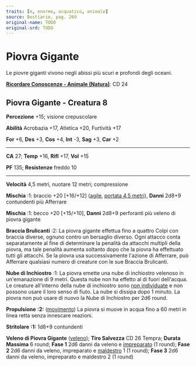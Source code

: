 ```yaml
---
traits: [n, enorme, acquatico, animale]
source: Bestiario, pag. 269
original-name: TODO
original-srd: TODO
---
```


# Piovra Gigante

Le piovre giganti vivono negli abissi più scuri e profondi degli oceani.

**[Ricordare Conoscenze - Animale (Natura)](/azioni/abilita/ricordare-conoscenze)**:
CD 24

## Piovra Gigante - Creatura 8

**Percezione** +15; visione crepuscolare

**Abilità** Acrobazia +17, Atletica +20, Furtività +17

**For** +6, **Des** +3, **Cos** +4, **Int** -3, **Sag** +3, **Car** +2

---

**CA** 27; **Temp** +16, **Rifl** +17, **Vol** +15

**PF** 135; **Resistenze** freddo 10

---

**Velocità** 4,5 metri, nuotare 12 metri; compressione

**Mischia** :1: braccio +20 \[+16/+12] ([agile](/tratti/agile),
[portata 4,5 metri](/tratti/portata)), **Danni** 2d8+9 contundenti più Afferrare

**Mischia** :1: becco +20 \[+15/+10], **Danni** 2d8+9 perforanti più veleno di
piovra gigante

**Braccia Brulicanti** :2: La piovra gigante effettua fino a quattro Colpi con
braccia diverse, ognuno contro un bersaglio diverso. Ogni attacco conta
separatamente al fine di determinare la penalità da attacchi multipli della
piovra, ma tale penalità aumenta soltanto dopo che la piovra ha effettuato tutti
gli attacchi. Se la piovra usa successivamente l'azione di Afferrare, può
Afferrare qualsiasi numero di creature con le sue Braccia Brulicanti.

**Nube di Inchiostro** :1: La piovra emette una nube di inchiostro velenoso in
un'emanazione di 9 metri. Questa nube non ha effetto al di fuori dell'acqua. Le
creature all'interno della nube di inchiostro sono
[non individuate](/condizioni/non-individuato) e non possono usare il loro senso
di fiuto. La nube si dissipa dopo 1 minuto. La piovra non può usare di nuovo la
Nube di Inchiostro per 2d6 round.

**Propulsione** **:2:** ([movimento](/tratti/movimento)) La piovra si muove in
acqua fino a 60 metri in linea retta senza innescare reazioni.

**Stritolare** **:1:** 1d8+9 contundenti

**Veleno di Piovra Gigante** ([veleno](/tratti/veleno)); **Tiro Salvezza** CD 26
Tempra; **Durata Massima** 6 round; **Fase 1** 2d6 danni da veleno e
[impreparato](/condizioni/impreparato) (1 round); **Fase 2** 2d6 danni da
veleno, impreparato e [maldestro](/condizioni/maldestro) 1 (1 round); **Fase 3**
2d6 danni da veleno, impreparato e maldestro 2 (1 round)
